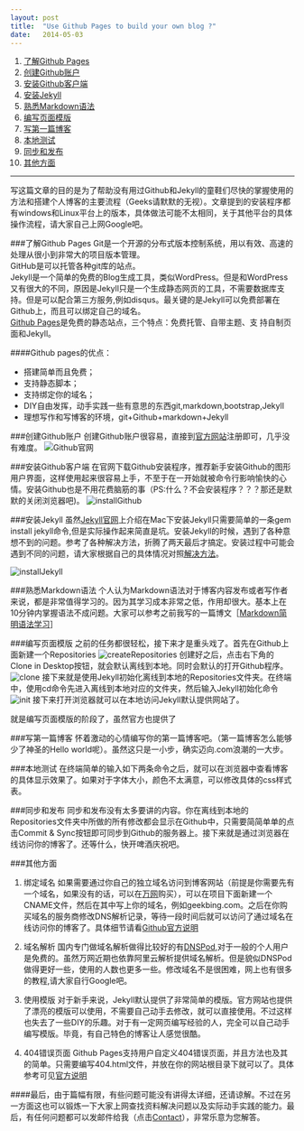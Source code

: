 ```yaml
---
layout: post
title:  "Use Github Pages to build your own blog ?"
date:   2014-05-03
---
```


1. [了解Github Pages](#learnGithubPages)
2. [创建Github账户](#createGithubAccount)
3. [安装Github客户端](#installGithub)
4. [安装Jekyll](#installJekyll)
5. [熟悉Markdown语法](#learnMarkdown)
6. [编写页面模版](#template)
7. [写第一篇博客](#firstPost)
8. [本地测试](#localTest)
9. [同步和发布](#commitAndSync)
10. [其他方面](#others)

-----
写这篇文章的目的是为了帮助没有用过Github和Jekyll的童鞋们尽快的掌握使用的方法和搭建个人博客的主要流程（Geeks请默默的无视）。文章提到的安装程序都有windows和Linux平台上的版本，具体做法可能不太相同，关于其他平台的具体操作流程，请大家自己上网Google吧。

###<a id="learnGithubPages"></a>了解Github Pages
Git是一个开源的分布式版本控制系统，用以有效、高速的处理从很小到非常大的项目版本管理。   
GitHub是可以托管各种git库的站点。   
Jekyll是一个简单的免费的Blog生成工具，类似WordPress。但是和WordPress又有很大的不同，原因是Jekyll只是一个生成静态网页的工具，不需要数据库支持。但是可以配合第三方服务,例如disqus。最关键的是Jekyll可以免费部署在Github上，而且可以绑定自己的域名。     
[Github Pages](https://pages.github.com/)是免费的静态站点，三个特点：免费托管、自带主题、支
持自制页面和Jekyll。   

####Github pages的优点：

* 搭建简单而且免费；
* 支持静态脚本；
* 支持绑定你的域名；
* DIY自由发挥，动手实践一些有意思的东西git,markdown,bootstrap,Jekyll
* 理想写作和写博客的环境，git+Github+markdown+Jekyll

###<a id="createGithubAccount"></a>创建Github账户
创建Github账户很容易，直接到[官方网站](https://github.com/)注册即可，几乎没有难度。
![Github官网](http://geekbing.com/img/github.png)

###<a id="installGithub"></a>安装Github客户端
在官网下载Github安装程序，推荐新手安装Github的图形用户界面，这样使用起来很容易上手，不至于在一开始就被命令行影响愉快的心情。安装Github也是不用花费脑筋的事（PS:什么？不会安装程序？？？那还是默默的关闭浏览器吧)。
![installGithub](http://geekbing.com/img/installGithub.png)

###<a id="installJekyll"></a>安装Jekyll
虽然[Jekyll官网](http://jekyllrb.com/)上介绍在Mac下安装Jekyll只需要简单的一条gem install jekyll命令,但是实际操作起来简直是坑。安装Jekyll的时候，遇到了各种意想不到的问题。参考了各种解决方法，折腾了两天最后才搞定。安装过程中可能会遇到不同的问题，请大家根据自己的具体情况对照[解决方法](http://xthinking.com/github/2014/03/17/github_install_jekyll_mavericks.html)。

![installJekyll](http://geekbing.com/img/installJekyll.png)

###<a id="learnMarkdown"></a>熟悉Markdown语法
个人认为Markdown语法对于博客内容发布或者写作者来说，都是非常值得学习的。因为其学习成本非常之低，作用却很大。基本上在10分钟内掌握语法不成问题。大家可以参考之前我写的一篇博文［[Markdown简明语法学习](http://geekbing.com/2014/04/30/markdown-study.html)］

###<a id="template"></a>编写页面模版
之前的任务都很轻松，接下来才是重头戏了。首先在Github上面新建一个Repositories
![createRepositories](http://geekbing.com/img/create.png)
创建好之后，点击右下角的Clone in Desktop按钮，就会默认离线到本地。同时会默认的打开Github程序。
![clone](http://geekbing.com/img/clone.png)
接下来就是使用Jekyll初始化离线到本地的Repositories文件夹。在终端中，使用cd命令先进入离线到本地对应的文件夹，然后输入Jekyll初始化命令
![init](http://geekbing.com/img/init.png)
接下来打开浏览器就可以在本地访问Jekyll默认提供网站了。


就是编写页面模版的阶段了，虽然官方也提供了


###<a id="firstPost"></a>写第一篇博客
怀着激动的心情编写你的第一篇博客吧。（第一篇博客怎么能够少了神圣的Hello world呢）。虽然这只是一小步，确实迈向.com浪潮的一大步。

###<a id="localTest"></a>本地测试
在终端简单的输入如下两条命令之后，就可以在浏览器中查看博客的具体显示效果了。如果对于字体大小，颜色不太满意，可以修改具体的css样式表。

###<a id="commitAndSync"></a>同步和发布
同步和发布没有太多要讲的内容。你在离线到本地的Repositories文件夹中所做的所有修改都会显示在Github中，只需要简简单单的点击Commit & Sync按钮即可同步到Github的服务器上。接下来就是通过浏览器在线访问你的博客了。还等什么，快开啤酒庆祝吧。

###<a id="others"></a>其他方面

1. 绑定域名
如果需要通过你自己的独立域名访问到博客网站（前提是你需要先有一个域名，如果没有的话，可以在[万网]()购买），可以在项目下面新建一个CNAME文件，然后在其中写上你的域名，例如geekbing.com。之后在你购买域名的服务商修改DNS解析记录，等待一段时间后就可以访问了通过域名在线访问你的博客了。具体细节请看[Github官方说明]()

2. 域名解析
国内专门做域名解析做得比较好的有[DNSPod](https://www.dnspod.cn/),对于一般的个人用户是免费的。虽然万网近期也依靠阿里云解析提供域名解析。但是貌似DNSPod做得更好一些，使用的人数也更多一些。修改域名不是很困难，网上也有很多的教程,请大家自行Google吧。

3. 使用模版
对于新手来说，Jekyll默认提供了非常简单的模版。官方网站也提供了漂亮的模版可以使用，不需要自己动手去修改，就可以直接使用。不过这样也失去了一些DIY的乐趣。对于有一定网页编写经验的人，完全可以自己动手编写模版。毕竟，有自己特色的博客让人感觉很酷。

4. 404错误页面 
Github Pages支持用户自定义404错误页面，并且方法也及其的简单。只需要编写404.html文件，并放在你的网站根目录下就可以了。具体参考可见[官方说明]()

####最后，由于篇幅有限，有些问题可能没有讲得太详细，还请谅解。不过在另一方面这也可以锻炼一下大家上网查找资料解决问题以及实际动手实践的能力。最后，有任何问题都可以发邮件给我（点击<a href="mailto:dhuzbb@gmail.com">Contact</a>），非常乐意为您解答。
